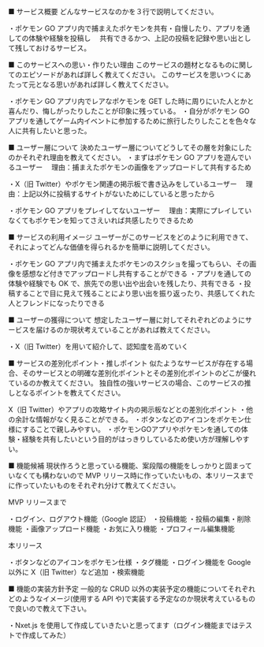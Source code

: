 ■ サービス概要
どんなサービスなのかを３行で説明してください。

・ポケモン GO アプリ内で捕まえたポケモンを共有・自慢したり、アプリを通しての体験や経験を投稿し
　共有できるかつ、上記の投稿を記録や思い出として残しておけるサービス。

■ このサービスへの思い・作りたい理由
このサービスの題材となるものに関してのエピソードがあれば詳しく教えてください。
このサービスを思いつくにあたって元となる思いがあれば詳しく教えてください。

・ポケモン GO アプリ内でレアなポケモンを GET した時に周りにいた人とかと喜んだり、悔しがったりしたことが印象に残っている。
・自分がポケモン GO アプリを通してゲーム内イベントに参加するために旅行したりしたことを色々な人に共有したいと思った。

■ ユーザー層について
決めたユーザー層についてどうしてその層を対象にしたのかそれぞれ理由を教えてください。
・まずはポケモン GO アプリを遊んでいるユーザー
　理由：捕まえたポケモンの画像をアップロードして共有するため

・X（旧 Twitter）やポケモン関連の掲示板で書き込みをしているユーザー
　理由：上記以外に投稿するサイトがないためにしていると思ったから

・ポケモン GO アプリをプレイしてないユーザー
　理由：実際にプレイしていなくてもポケモンを知ってさえいれば共感したりできるため

■ サービスの利用イメージ
ユーザーがこのサービスをどのように利用できて、それによってどんな価値を得られるかを簡単に説明してください。

・ポケモン GO アプリ内で捕まえたポケモンのスクショを撮ってもらい、その画像を感想など付きでアップロードし共有することができる
・アプリを通しての体験や経験でも OK で、旅先での思い出や出会いを残したり、共有できる
・投稿することで目に見えて残ることにより思い出を振り返ったり、共感してくれた人とフレンドになったりできる

■ ユーザーの獲得について
想定したユーザー層に対してそれぞれどのようにサービスを届けるのか現状考えていることがあれば教えてください。

・X（旧 Twitter）を用いて紹介して、認知度を高めていく

■ サービスの差別化ポイント・推しポイント
似たようなサービスが存在する場合、そのサービスとの明確な差別化ポイントとその差別化ポイントのどこが優れているのか教えてください。
独自性の強いサービスの場合、このサービスの推しとなるポイントを教えてください。

X（旧 Twitter）やアプリの攻略サイト内の掲示板などとの差別化ポイント
・他の余計な情報がなく見ることができる。
・ボタンなどのアイコンをポケモン仕様にすることで親しみやすい。
・ポケモンGOアプリやポケモンを通しての体験・経験を共有したいという目的がはっきりしているため使い方が理解しやすい。

■ 機能候補
現状作ろうと思っている機能、案段階の機能をしっかりと固まっていなくても構わないので MVP リリース時に作っていたいもの、本リリースまでに作っていたいものをそれぞれ分けて教えてください。

MVP リリースまで

・ログイン、ログアウト機能（Google 認証）
・投稿機能
・投稿の編集・削除機能
・画像アップロード機能
・お気に入り機能
・プロフィール編集機能

本リリース

・ボタンなどのアイコンをポケモン仕様
・タグ機能
・ログイン機能を Google 以外に X（旧 Twitter）など追加
・検索機能

■ 機能の実装方針予定
一般的な CRUD 以外の実装予定の機能についてそれぞれどのようなイメージ(使用する API や)で実装する予定なのか現状考えているもので良いので教えて下さい。

・Nxet.js を使用して作成していきたいと思ってます（ログイン機能まではテストで作成してみた）
